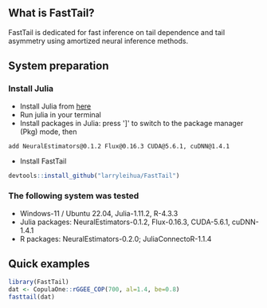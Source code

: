 ## What is FastTail?
FastTail is dedicated for fast inference on tail dependence and tail asymmetry using amortized neural inference methods.

## System preparation

### Install Julia
- Install Julia from [here](https://julialang.org/install/)
- Run julia in your terminal
- Install packages in Julia: press ']' to switch to the package manager (Pkg) mode, then 
```
add NeuralEstimators@0.1.2 Flux@0.16.3 CUDA@5.6.1, cuDNN@1.4.1
```
- Install FastTail
```r
devtools::install_github("larryleihua/FastTail")
```

### The following system was tested
- Windows-11 / Ubuntu 22.04, Julia-1.11.2, R-4.3.3
- Julia packages: NeuralEstimators-0.1.2, Flux-0.16.3, CUDA-5.6.1, cuDNN-1.4.1
- R packages: NeuralEstimators-0.2.0; JuliaConnectoR-1.1.4 

## Quick examples
```r
library(FastTail)
dat <- CopulaOne::rGGEE_COP(700, al=1.4, be=0.8)
fasttail(dat)
```